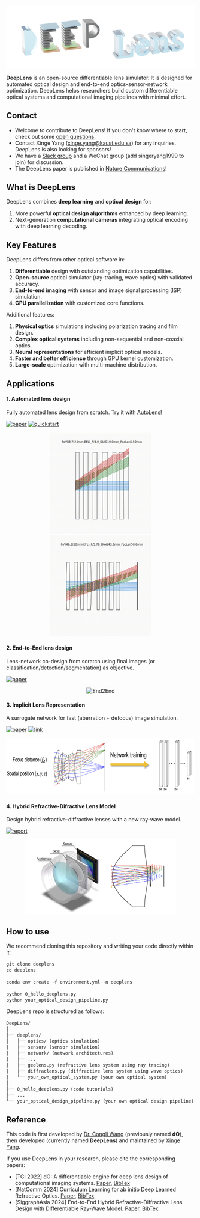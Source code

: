 <div style="text-align:center;">
    <img src="imgs/logo.png"/>
</div>

**DeepLens** is an open-source differentiable lens simulator. It is designed for automated optical design and end-to-end optics-sensor-network optimization. DeepLens helps researchers build custom differentiable optical systems and computational imaging pipelines with minimal effort.

## Contact

* Welcome to contribute to DeepLens! If you don't know where to start, check out some [open questions](https://github.com/users/singer-yang/projects/2).
* Contact Xinge Yang (xinge.yang@kaust.edu.sa) for any inquiries. DeepLens is also looking for sponsors!
* We have a [Slack group](https://join.slack.com/t/deeplens/shared_invite/zt-2wz3x2n3b-plRqN26eDhO2IY4r_gmjOw) and a WeChat group (add singeryang1999 to join) for discussion.
* The DeepLens paper is published in [Nature Communications](https://www.nature.com/articles/s41467-024-50835-7)!

## What is DeepLens

DeepLens combines **deep learning** and **optical design** for:

1. More powerful **optical design algorithms** enhanced by deep learning.
2. Next-generation **computational cameras** integrating optical encoding with deep learning decoding.

## Key Features

DeepLens differs from other optical software in:

1. **Differentiable** design with outstanding optimization capabilities.
2. **Open-source** optical simulator (ray-tracing, wave optics) with validated accuracy.
3. **End-to-end imaging** with sensor and image signal processing (ISP) simulation.
4. **GPU parallelization** with customized core functions.

Additional features:

1. **Physical optics** simulations including polarization tracing and film design.
2. **Complex optical systems** including non-sequential and non-coaxial optics.
3. **Neural representations** for efficient implicit optical models.
4. **Faster and better efficience** through GPU kernel customization.
5. **Large-scale** optimization with multi-machine distribution.

## Applications

#### 1. Automated lens design

Fully automated lens design from scratch. Try it with [AutoLens](https://github.com/vccimaging/AutoLens)!

[![paper](https://img.shields.io/badge/NatComm-2024-orange)](https://www.nature.com/articles/s41467-024-50835-7) [![quickstart](https://img.shields.io/badge/Project-green)](https://github.com/vccimaging/AutoLens)

<div align="center">
    <img src="imgs/autolens1.gif" alt="AutoLens" height="270px"/>
    <img src="imgs/autolens2.gif" alt="AutoLens" height="270px"/>
</div>

#### 2. End-to-End lens design

Lens-network co-design from scratch using final images (or classification/detection/segmentation) as objective.

[![paper](https://img.shields.io/badge/NatComm-2024-orange)](https://www.nature.com/articles/s41467-024-50835-7)

<div align="center">
    <img src="imgs/end2end.gif" alt="End2End" height="150px"/>
</div>

#### 3. Implicit Lens Representation

A surrogate network for fast (aberration + defocus) image simulation.

[![paper](https://img.shields.io/badge/TPAMI-2023-orange)](https://ieeexplore.ieee.org/document/10209238) [![link](https://img.shields.io/badge/Project-green)](https://github.com/vccimaging/Aberration-Aware-Depth-from-Focus)

<div align="center">
    <img src="imgs/implicit_net.png" alt="Implicit" height="150px"/>
</div>

#### 4. Hybrid Refractive-Difractive Lens Model

Design hybrid refractive-diffractive lenses with a new ray-wave model.

[![report](https://img.shields.io/badge/SiggraphAsia-2024-orange)](https://arxiv.org/abs/2406.00834)

<div align="center">
    <img src="imgs/hybridlens.png" alt="Implicit" height="200px"/>
</div>

## How to use

We recommend cloning this repository and writing your code directly within it:

```
git clone deeplens
cd deeplens

conda env create -f environment.yml -n deeplens

python 0_hello_deeplens.py
python your_optical_design_pipeline.py
```

DeepLens repo is structured as follows:

```
DeepLens/
│
├── deeplens/
│   ├── optics/ (optics simulation)
|   ├── sensor/ (sensor simulation)
|   ├── network/ (network architectures)
|   ├── ...
|   ├── geolens.py (refractive lens system using ray tracing)
|   ├── diffraclens.py (diffractive lens system using wave optics)
|   └── your_own_optical_system.py (your own optical system)
│
├── 0_hello_deeplens.py (code tutorials)
├── ...
└── your_optical_design_pipeline.py (your own optical design pipeline)
```

## Reference

This code is first developed by [Dr. Congli Wang](https://congliwang.github.io/) (previously named **dO**), then developed (currently named **DeepLens**) and maintained by [Xinge Yang](https://singer-yang.github.io/). 

If you use DeepLens in your research, please cite the corresponding papers:

- [TCI 2022] dO: A differentiable engine for deep lens design of computational imaging systems. [Paper](https://ieeexplore.ieee.org/document/9919421), [BibTex](./misc/do_bibtex.txt)
- [NatComm 2024] Curriculum Learning for ab initio Deep Learned Refractive Optics. [Paper](https://www.nature.com/articles/s41467-024-50835-7), [BibTex](./misc/deeplens_bibtex.txt)
- [SiggraphAsia 2024] End-to-End Hybrid Refractive-Diffractive Lens Design with Differentiable Ray-Wave Model. [Paper](https://arxiv.org/abs/2406.00834), [BibTex](./misc/hybridlens_bibtex.txt)
